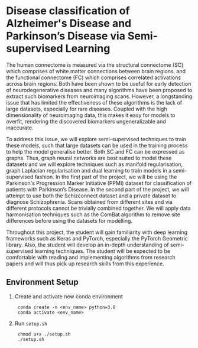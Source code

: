# Disease classification of Alzheimer's Disease and Parkinson’s Disease via Semi-supervised Learning

The human connectome is measured via the structural connectome (SC) which comprises of white matter connections between brain regions, and the functional connectome (FC) which comprises  correlated activations across brain regions. Both have been shown to be useful for early detection of neurodegenerative diseases and many algorithms have been proposed to extract such biomarkers from neuroimaging scans. However, a longstanding issue that has limited the effectiveness of these algorithms is the lack of large datasets, especially for rare diseases. Coupled with the high dimensionality of neuroimaging data, this makes it easy for models to overfit, rendering the discovered biomarkers ungeneralizable and inaccurate.

To address this issue, we will explore semi-supervised techniques to train these models, such that large datasets can be used in the training process to help the model generalise better. Both SC and FC can be expressed as graphs. Thus, graph neural networks are best suited to model these datasets and we will explore techniques such as manifold regularisation, graph Laplacian regularisation and dual learning to train models in a semi-supervised fashion. In the first part of the project, we will be using the Parkinson's Progression Marker Initiative (PPMI) dataset for classification of patients with Parkinson’s Disease. In the second part of the project, we will attempt to use both the Schizconnect dataset and a private dataset to diagnose Schizophrenia. Scans obtained from different sites and via different protocols cannot be trivially combined together. We will apply data harmonisation techniques such as the ComBat algorithm to remove site differences before using the datasets for modelling.

Throughout this project, the student will gain familiarity with deep learning frameworks such as Keras and PyTorch, especially the PyTorch Geometric library. Also, the student will develop an in-depth understanding of semi-supervised learning techniques. The student will be expected to be comfortable with reading and implementing algorithms from research papers and will thus pick up research skills from this experience.

## Environment Setup

1. Create and activate new conda environment

        conda create -n <env_name> python=3.8
        conda activate <env_name>

2. Run ``setup.sh``

        chmod u+x ./setup.sh
        ./setup.sh